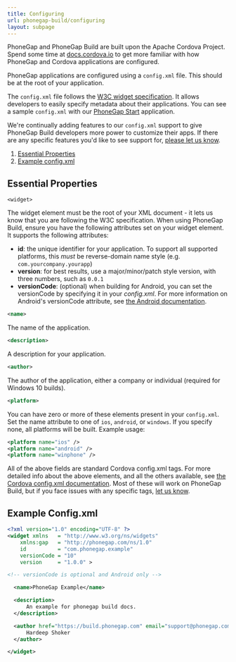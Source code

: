 ```yaml
---
title: Configuring
url: phonegap-build/configuring
layout: subpage
---
```


PhoneGap and PhoneGap Build are built upon the Apache Cordova Project. Spend some time at [docs.cordova.io](https://docs.cordova.io) to get more familiar with how PhoneGap and Cordova applications are configured.

PhoneGap applications are configured using a `config.xml` file. This should be at the root of your application.

The `config.xml` file follows the [W3C widget specification](http://www.w3.org/TR/widgets/). It allows developers to easily specify metadata about their applications. You can see a sample `config.xml` with our [PhoneGap Start](https://github.com/phonegap/phonegap-start/blob/master/www/config.xml) application.

We're continually adding features to our `config.xml` support to give PhoneGap Build developers more power to customize their apps. If there are any specific features you'd like to see support for, [please let us know](http://forums.adobe.com/community/phonegap/build).

1. [Essential Properties](#props)
1. [Example config.xml](#example)

<a class="anchor" id="props"></a>

## Essential Properties

<code>&lt;widget&gt;</code>

The widget element must be the root of your XML document - it lets us
know that you are following the W3C specification. When using PhoneGap
Build, ensure you have the following attributes set on your widget
element. It supports the following attributes:

- **id**: the unique identifier for your application. To support all supported platforms, this *must* be reverse-domain name style (e.g. `com.yourcompany.yourapp`)
- **version**: for best results, use a major/minor/patch style version, with three numbers, such as `0.0.1`
- **versionCode**: (optional) when building for Android, you can set the versionCode by specifying it in your *config.xml*. For more information on Android's versionCode attribute, see [the Android documentation](https://developer.android.com/studio/publish/versioning.html).

```xml
<name>
```

The name of the application.

```xml
<description>
```

A description for your application.

```xml
<author>
```

The author of the application, either a company or individual (required for Windows 10 builds).

```xml
<platform>
```

You can have zero or more of these elements present in your <code>config.xml</code>. Set the name attribute to one of `ios`, `android`, or `windows`. If you specify none, all platforms will be built. Example usage:

```xml
<platform name="ios" />
<platform name="android" />
<platform name="winphone" />
```

All of the above fields are standard Cordova config.xml tags. For more detailed info about the above elements, and all the others available, see [the Cordova config.xml documentation](http://cordova.apache.org/docs/en/latest/config_ref/index.html). Most of these will work on PhoneGap Build, but if you face issues with any specific tags, [let us know](https://forums.adobe.com/community/phonegap/build).

<a class="anchor" id="example"></a>

## Example Config.xml

```xml
<?xml version="1.0" encoding="UTF-8" ?>
<widget xmlns   = "http://www.w3.org/ns/widgets"
    xmlns:gap   = "http://phonegap.com/ns/1.0"
    id          = "com.phonegap.example"
    versionCode = "10"
    version     = "1.0.0" >

<!-- versionCode is optional and Android only -->

  <name>PhoneGap Example</name>

  <description>
      An example for phonegap build docs.
  </description>

  <author href="https://build.phonegap.com" email="support@phonegap.com">
      Hardeep Shoker
  </author>

</widget>
```
